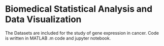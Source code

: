 # Biomedical Statistical Analysis and Data Visualization

The Datasets are included for the study of gene expression in cancer.
Code is written in MATLAB .m code and jupyter notebook.

